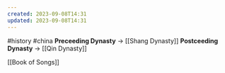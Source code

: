 ```yaml
---
created: 2023-09-08T14:31
updated: 2023-09-08T14:31
---
```

#history #china 
**Preceeding Dynasty** -> [[Shang Dynasty]]
**Postceeding Dynasty** -> [[Qin Dynasty]]

[[Book of Songs]]
